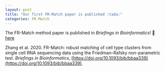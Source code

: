 ```yaml
---
layout: post
title: "Our first FR-Match paper is published :tada:"
categories: FR-Match
---
```


The FR-Match method paper is published in *Briefings in Bioinformatics*! :link: [here](https://doi.org/10.1093/bib/bbaa339)

Zhang et al. 2020. FR-Match: robust matching of cell type clusters from single cell RNA sequencing data using the Friedman–Rafsky non-parametric test. *Briefings in Bioinformatics*, [https://doi.org/10.1093/bib/bbaa339](https://doi.org/10.1093/bib/bbaa339).
